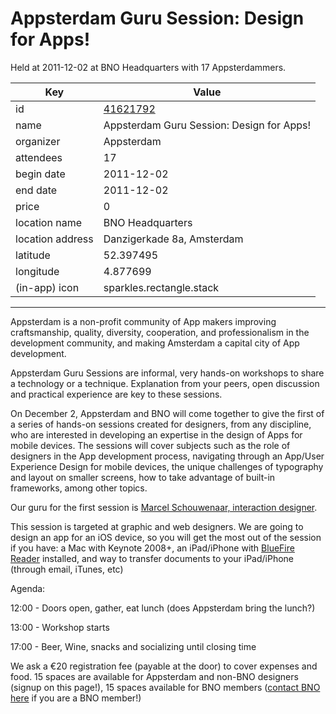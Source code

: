 # Appsterdam Guru Session: Design for Apps!
Held at 2011-12-02 at BNO Headquarters with 17 Appsterdammers.
        
|Key|Value
|---|---|
|id|[41621792](https://www.meetup.com/appsterdam/events/41621792/)|
|name|Appsterdam Guru Session: Design for Apps!|
|organizer|Appsterdam|
|attendees|17|
|begin date|2011-12-02|
|end date|2011-12-02|
|price|0|
|location name|BNO Headquarters|
|location address|Danzigerkade 8a, Amsterdam|
|latitude|52.397495|
|longitude|4.877699|
|(in-app) icon|sparkles.rectangle.stack|

---

Appsterdam is a non-profit community of App makers improving craftsmanship, quality, diversity, cooperation, and professionalism in the development community, and making Amsterdam a capital city of App development.

Appsterdam Guru Sessions are informal, very hands-on workshops to share a technology or a technique. Explanation from your peers, open discussion and practical experience are key to these sessions.

On December 2, Appsterdam and BNO will come together to give the first of a series of hands-on sessions created for designers, from any discipline, who are interested in developing an expertise in the design of Apps for mobile devices. The sessions will cover subjects such as the role of designers in the App development process, navigating through an App/User Experience Design for mobile devices, the unique challenges of typography and layout on smaller screens, how to take advantage of built-in frameworks, among other topics.

Our guru for the first session is [Marcel Schouwenaar, interaction designer](http://nl.linkedin.com/in/marcelschouwenaar).

This session is targeted at graphic and web designers. We are going to design an app for an iOS device, so you will get the most out of the session if you have: a Mac with Keynote 2008+, an iPad/iPhone with [BlueFire Reader](http://itunes.apple.com/nl/app/bluefire-reader/id394275498?mt=8) installed, and way to transfer documents to your iPad/iPhone (through email, iTunes, etc)

Agenda:

12:00 - Doors open, gather, eat lunch (does Appsterdam bring the lunch?)

13:00 - Workshop starts

17:00 - Beer, Wine, snacks and socializing until closing time

We ask a €20 registration fee (payable at the door) to cover expenses and food. 15 spaces are available for Appsterdam and non-BNO designers (signup on this page!), 15 spaces available for BNO members ([contact BNO here](http://www.bno.nl/pages.php?page=4997#ref_1) if you are a BNO member!)


